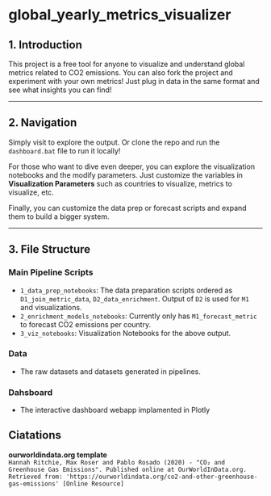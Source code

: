 # global_yearly_metrics_visualizer

## 1. Introduction

This project is a free tool for anyone to visualize and understand global metrics related to CO2 emissions.
You can also fork the project and experiment with your own metrics! Just plug in data in the same format and see what insights you can find!

---

## 2. Navigation

Simply visit <link to dashboard> to explore the output. Or clone the repo and run the `dashboard.bat` file to run it locally!

For those who want to dive even deeper, you can explore the visualization notebooks and the modify  parameters. Just customize the variables in **Visualization Parameters** such as countries to visualize, metrics to visualize, etc.

Finally, you can customize the data prep or forecast scripts and expand them to build a bigger system.
  
---

## 3. File Structure

### Main Pipeline Scripts

- `1_data_prep_notebooks`: The data preparation scripts ordered as `D1_join_metric_data`, `D2_data_enrichment`. Output of `D2` is used for `M1` and visualizations.
- `2_enrichment_models_notebooks`: Currently only has `M1_forecast_metric` to forecast CO2 emissions per country.
- `3_viz_notebooks`: Visualization Notebooks for the above output.

### Data

- The raw datasets and datasets generated in pipelines.

### Dahsboard

- The interactive dashboard webapp implamented in Plotly

## Ciatations

**ourworldindata.org template**  
`Hannah Ritchie, Max Roser and Pablo Rosado (2020) - "CO₂ and Greenhouse Gas Emissions". Published online at OurWorldInData.org. Retrieved from: 'https://ourworldindata.org/co2-and-other-greenhouse-gas-emissions' [Online Resource]`

